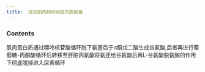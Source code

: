 ```yaml
---
title:  描述肌肉如何彻底的脱氨基
--- 
```


### Contents
肌肉蛋白质通过嘌呤核苷酸循环脱下氨基后于α酮戊二酸生成谷氨酸,后者再进行葡萄糖-丙酮酸循环后转移至肝脏丙氨酸将氨还给谷氨酸后再L-谷氨酸脱氨酶的作用下彻底脱掉进入尿素循环

